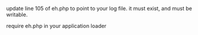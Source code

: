 update line 105 of eh.php to point to your log file. it must exist, and must be writable.

require eh.php in your application loader
